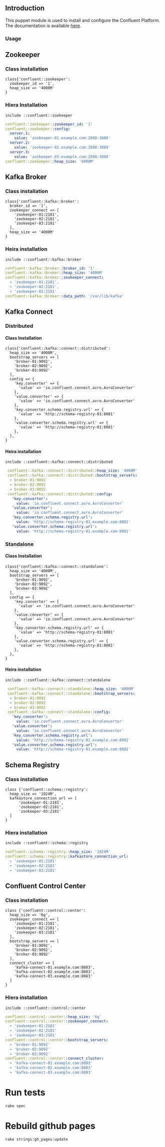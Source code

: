 ## Introduction

This puppet module is used to install and configure the Confluent Platform. The documentation is available [here](http://jcustenborder.github.io/puppet-confluent/).

### Usage

## Zookeeper

### Class installation

```puppet
class{'confluent::zookeeper':
  zookeeper_id => '1',
  heap_size => '4000M'
}
```

### Hiera Installation

```puppet
include ::confluent::zookeeper
```

```yaml
confluent::zookeeper::zookeeper_id: '1'
confluent::zookeeper::config:
  server.1:
    value: 'zookeeper-01.example.com:2888:3888'
  server.2:
    value: 'zookeeper-02.example.com:2888:3888'
  server.3:
    value: 'zookeeper-03.example.com:2888:3888'
confluent::zookeeper::heap_size: '4000M'
```

## Kafka Broker

### Class installation

```puppet
class{'confluent::kafka::broker':
  broker_id => '1',
  zookeeper_connect => [
    'zookeeper-01:2181',
    'zookeeper-02:2181',
    'zookeeper-03:2181'
  ],
  heap_size => '4000M'
}
```

### Heira installation

```puppet
include ::confluent::kafka::broker
```

```yaml
confluent::kafka::broker::broker_id: '1'
confluent::kafka::broker::heap_size: '4000M'
confluent::kafka::broker::zookeeper_connect:
  - 'zookeeper-01:2181',
  - 'zookeeper-02:2181',
  - 'zookeeper-03:2181'
confluent::kafka::broker::data_path: '/var/lib/kafka'
```

## Kafka Connect

### Distributed

#### Class Installation

```puppet
class{'confluent::kafka::connect::distributed':
  heap_size => '4000M',
  bootstrap_servers => [
    'broker-01:9092',
    'broker-02:9092',
    'broker-03:9092'
  ],
  config => {
    'key.converter' => {
      'value' => 'io.confluent.connect.avro.AvroConverter'
    },
    'value.converter' => {
      'value' => 'io.confluent.connect.avro.AvroConverter'
    },
    'key.converter.schema.registry.url' => {
      'value' => 'http://schema-registry-01:8081'
    },
    'value.converter.schema.registry.url' => {
      'value' => 'http://schema-registry-01:8081'
    },
  },
}
```

#### Heira installation

```puppet
include ::confluent::kafka::connect::distributed
```

```yaml
 confluent::kafka::connect::distributed::heap_size: '4000M'
 confluent::kafka::connect::distributed::bootstrap_servers:
  - broker-01:9092
  - broker-02:9092
  - broker-03:9092
 confluent::kafka::connect::distributed::config:
   'key.converter':
     value: 'io.confluent.connect.avro.AvroConverter'
   'value.converter':
     value: 'io.confluent.connect.avro.AvroConverter'
   'key.converter.schema.registry.url':
     value: 'http://schema-registry-01.example.com:8081'
   'value.converter.schema.registry.url':
     value: 'http://schema-registry-01.example.com:8081'
```

### Standalone

#### Class Installation

```puppet
class{'confluent::kafka::connect::standalone':
  heap_size => '4000M',
  bootstrap_servers => [
    'broker-01:9092',
    'broker-02:9092',
    'broker-03:9092'
  ],
  config => {
    'key.converter' => {
      'value' => 'io.confluent.connect.avro.AvroConverter'
    },
    'value.converter' => {
      'value' => 'io.confluent.connect.avro.AvroConverter'
    },
    'key.converter.schema.registry.url' => {
      'value' => 'http://schema-registry-01:8081'
    },
    'value.converter.schema.registry.url' => {
      'value' => 'http://schema-registry-01:8081'
    },
  },
}
```

#### Heira installation

```puppet
include ::confluent::kafka::connect::standalone
```

```yaml
 confluent::kafka::connect::standalone::heap_size: '4000M'
 confluent::kafka::connect::standalone::bootstrap_servers:
  - broker-01:9092
  - broker-02:9092
  - broker-03:9092
 confluent::kafka::connect::standalone::config:
   'key.converter':
     value: 'io.confluent.connect.avro.AvroConverter'
   'value.converter':
     value: 'io.confluent.connect.avro.AvroConverter'
   'key.converter.schema.registry.url':
     value: 'http://schema-registry-01.example.com:8081'
   'value.converter.schema.registry.url':
     value: 'http://schema-registry-01.example.com:8081'
```

## Schema Registry

### Class installation
```puppet
class {'confluent::schema::registry':
  heap_size => '1024M',
  kafkastore_connection_url => [
      'zookeeper-01:2181',
      'zookeeper-02:2181',
      'zookeeper-03:2181'
  ]
}
```

### Hiera installation

```puppet
include ::confluent::schema::registry
```

```yaml
confluent::schema::registry::heap_size: '1024M'
confluent::schema::registry::kafkastore_connection_url:
  - 'zookeeper-01:2181'
  - 'zookeeper-02:2181'
  - 'zookeeper-03:2181'
```

## Confluent Control Center

### Class installation

```puppet
class {'confluent::control::center':
  heap_size => '6g',
  zookeeper_connect => [
    'zookeeper-01:2181',
    'zookeeper-02:2181',
    'zookeeper-03:2181'
  ],
  bootstrap_servers => [
    'broker-01:9092',
    'broker-02:9092',
    'broker-03:9092'
  ],
  connect_cluster => [
    'kafka-connect-01.example.com:8083',
    'kafka-connect-02.example.com:8083',
    'kafka-connect-03.example.com:8083'
  ]
}
```

### Hiera installation

```puppet
include ::confluent::control::center
```

```yaml
confluent::control::center::heap_size: '6g'
confluent::control::center::zookeeper_connect: 
  - 'zookeeper-01:2181'
  - 'zookeeper-02:2181'
  - 'zookeeper-03:2181'
confluent::control::center::bootstrap_servers: 
  - 'broker-01:9092'
  - 'broker-02:9092'
  - 'broker-03:9092'
confluent::control::center::connect_cluster: 
  - 'kafka-connect-01.example.com:8083'
  - 'kafka-connect-02.example.com:8083'
  - 'kafka-connect-03.example.com:8083'
```

# Run tests

```bash
rake spec
```

# Rebuild github pages

```bash
rake strings:gh_pages:update
```